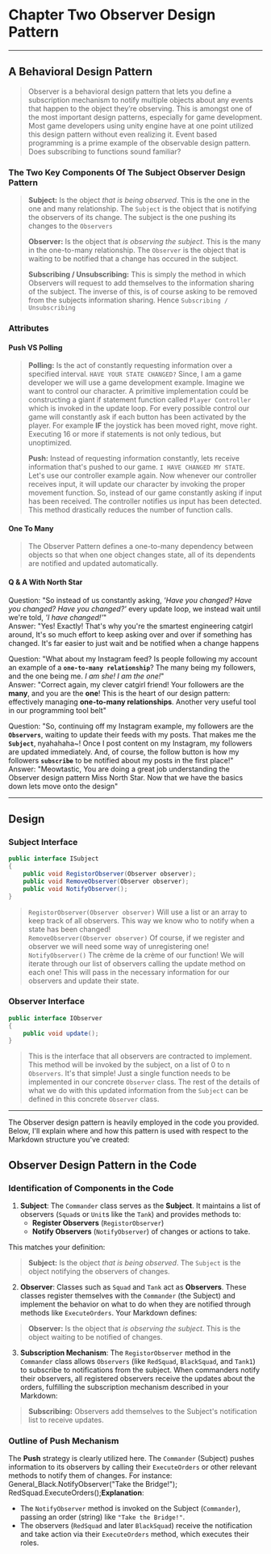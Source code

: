 # Chapter Two Observer Design Pattern

---

## A Behavioral Design Pattern

> Observer is a behavioral design pattern that lets you define a subscription mechanism to notify multiple objects about any events that happen to the object they’re observing.
> This is amongst one of the most important design patterns, especially for game development. Most game developers using unity engine have at one point utilized this design pattern
> without even realizing it. Event based programming is a prime example of the observable design pattern. Does subscribing to functions sound familiar?

### The Two Key Components Of The Subject Observer Design Pattern

> **Subject:** Is the object *that is being observed*. This is the one in the one and many relationship. The `Subject` is the object that is notifying the observers of its change. The subject
> is the one pushing its changes to the `Observers`
> <br>
> 
> **Observer:**
> Is the object that *is observing the subject*. This is the many in the one-to-many relationship. The `Observer` is the object that is waiting to be notified that a change has occured in the
> subject. 
> <br>
> 
> **Subscribing / Unsubscribing:**
> This is simply the method in which Observers will request to add themselves to the information sharing of the subject. The inverse of this, is of course asking to be removed from the subjects
> information sharing. Hence `Subscribing / Unsubscribing`

### Attributes 

#### Push VS Polling

> **Polling:** Is the act of constantly requesting information over a specified interval. `HAVE YOUR STATE CHANGED?` Since, I am a game developer we will use a game development example. Imagine we want to
> control our character. A primitive implementation could be constructing a giant if statement function called `Player Controller` which is invoked in the update loop. For every possible
> control our game will constantly ask if each button has been activated by the player. For example **IF** the joystick has been moved right, move right. Executing 16 or more if statements
> is not only tedious, but unoptimized.
> <br> 
> 
> **Push:** Instead of requesting information constantly, lets receive information that's pushed to our game. `I HAVE CHANGED MY STATE`. Let's use our controller example again. Now whenever our controller
> receives input, it will update our character by invoking the proper movement function. So, instead of our game constantly asking if input has been received. The controller notifies us input has
> been detected. This method drastically reduces the number of function calls. 

#### One To Many
> The Observer Pattern defines a one-to-many dependency between objects so that when one object changes state, all of its dependents are notified and updated automatically.
#### Q & A With North Star

Question: "So instead of us constantly asking, _'Have you changed? Have you changed? Have you changed?'_ every update loop, we instead wait until we're told, _'I have changed!'_" <br>
Answer: "Yes! Exactly! That's why you're the smartest engineering catgirl around, It's so much effort to keep asking over and over if something has changed. It's far easier to just wait and be notified when a change happens

Question: "What about my Instagram feed? Is people following my account an example of a **`one-to-many relationship`**? The many being my followers, and the one being me. _I am she! I am the one!_" <br>
Answer: "Correct again, my clever catgirl friend! Your followers are the **many**, and you are the **one**! This is the heart of our design pattern: effectively managing **one-to-many relationships**. Another
very useful tool in our programming tool belt"

Question: "So, continuing off my Instagram example, my followers are the **`Observers`**, waiting to update their feeds with my posts. That makes me the **`Subject`**, nyahahaha~! Once I post content on my Instagram, my 
followers are updated immediately. And, of course, the follow button is how my followers **`subscribe`** to be notified about my posts in the first place!"<br>
Answer: "Meowtastic, You are doing a great job understanding the Observer design pattern Miss North Star. Now that we have the basics down lets move onto the design"

---
## Design

### Subject Interface

```csharp
public interface ISubject 
{
    public void RegistorObserver(Observer observer);
    public void RemoveObserver(Observer observer);
    public void NotifyObserver();
}   
```
> `RegistorObserver(Observer observer)` Will use a list or an array to keep track of all observers. This way we know who to notify when a state has been changed! <br>
> `RemoveObserver(Observer observer)` Of course, if we register and observer we will need some way of unregistering one! <br>
>  `NotifyObserver()` The crème de la crème of our function! We will iterate through our list of observers calling the update method on each one! This will pass in the necessary information for our observers and update their state.

### Observer Interface

```csharp
public interface IObserver
{
    public void update();    
}
```
> This is the interface that all observers are contracted to implement. This method will be invoked by the subject, on a list of 0 to n `Observers`. It's that simple! Just a single function needs to be implemented in our concrete 
> `Observer` class. The rest of the details of what we do with this updated information from the `Subject` can be defined in this concrete `Observer` class.

---

The Observer design pattern is heavily employed in the code you provided. Below, I'll explain where and how this pattern is used with respect to the Markdown structure you've created:
## Observer Design Pattern in the Code
### Identification of Components in the Code
1. **Subject**:
   The `Commander` class serves as the **Subject**. It maintains a list of observers (`Squad`s or `Unit`s like the `Tank`) and provides methods to:
    - **Register Observers** (`RegistorObserver`)
    - **Notify Observers** (`NotifyObserver`) of changes or actions to take.

This matches your definition:

> **Subject:** Is the object _that is being observed_. The `Subject` is the object notifying the observers of changes.
>

2. **Observer**:
   Classes such as `Squad` and `Tank` act as **Observers**. These classes register themselves with the `Commander` (the Subject) and implement the behavior on what to do when they are notified through methods like `ExecuteOrders`.
   Your Markdown defines:

> **Observer:** Is the object that _is observing the subject_. This is the object waiting to be notified of changes.
>

3. **Subscription Mechanism**:
   The `RegistorObserver` method in the `Commander` class allows `Observers` (like `RedSquad`, `BlackSquad`, and `Tank1`) to subscribe to notifications from the subject. When commanders notify their observers, all registered observers receive the updates about the orders, fulfilling the subscription mechanism described in your Markdown:

> **Subscribing:** Observers add themselves to the Subject's notification list to receive updates.


### Outline of Push Mechanism
The **Push** strategy is clearly utilized here. The `Commander` (Subject) pushes information to its observers by calling their `ExecuteOrders` or other relevant methods to notify them of changes.
For instance:
General_Black.NotifyObserver("Take the Bridge!");
RedSquad.ExecuteOrders();**Explanation**:
- The `NotifyObserver` method is invoked on the Subject (`Commander`), passing an order (string) like `"Take the Bridge!"`.
- The observers (`RedSquad` and later `BlackSquad`) receive the notification and take action via their `ExecuteOrders` method, which executes their roles.
